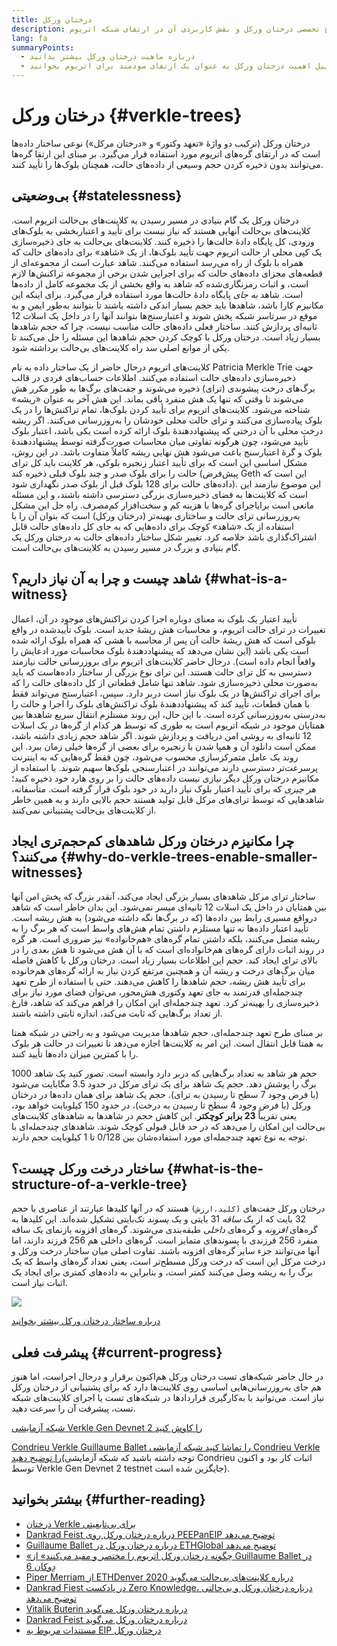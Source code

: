 ```yaml
---
title: درختان ورکل
description: شرح تخصصی درختان ورکل و نقش کاربردی آن در ارتقای شبکه اتریوم
lang: fa
summaryPoints:
  - درباره ماهیت درختان ورکل بیشتر بدانید
  - درباره دلیل اهمیت درختان ورکل به عنوان یک ارتقای سودمند برای اتریوم بخوانید
---
```


# درختان ورکل {#verkle-trees}

درختان ورکل (ترکیب دو واژۀ «تعهد وکتور» و «درختان مرکل») نوعی ساختار داده‌ها است که در ارتقای گره‌های اتریوم مورد استفاده قرار می‌گیرد. بر مبنای این ارتقا گره‌ها می‌توانند بدون ذخیره کردن حجم وسیعی از داده‌های حالت، همچنان بلوک‌ها را تأیید کنند.

## بی‌وضعیتی {#statelessness}

درختان ورکل یک گام بنیادی در مسیر رسیدن به کلاینت‌های بی‌حالت اتریوم است. کلاینت‌های بی‌حالت آنهایی هستند که نیاز نیست برای تأیید و اعتباربخشی به بلوک‌های ورودی، کل پایگاه دادۀ حالت‌ها را ذخیره کنند. کلاینت‌های بی‌حالت به جای ذخیره‌سازی یک کپی محلی از حالت اتریوم جهت تأیید بلوک‌ها، از یک «شاهد» برای داده‌های حالت که همراه با بلوک از راه می‌رسد استفاده می‌کنند. شاهد عبارت است از مجموعه‌‌ای از قطعه‌های مجزای داده‌های حالت که برای اجرایی شدن برخی از مجموعه تراکنش‌ها لازم است، و اثبات رمزنگاری‌شده که شاهد به واقع بخشی از یک مجموعه کامل از داده‌ها است. شاهد _به جای_ پایگاه دادۀ حالت‌ها مورد استفاده قرار می‌گیرد. برای اینکه این مکانیزم کارا باشد، شاهدها باید حجم بسیار اندکی داشته باشند تا بتوانند به‌طور ایمن و به موقع در سرتاسر شبکه پخش شوند و اعتبارسنج‌ها بتوانند آنها را در داخل یک اسلات 12 ثانیه‌ای پردازش کنند. ساختار فعلی داده‌های حالت مناسب نیست، چرا که حجم شاهدها بسیار زیاد است. درختان ورکل با کوچک کردن حجم شاهدها این مسئله را حل می‌کنند تا یکی از موانع اصلی سد راه کلاینت‌های بی‌حالت برداشته شود.

<ExpandableCard title="چرا به دنبال کلاینت‌های بی‌حالت هستیم؟" eventCategory="/roadmap/verkle-trees" eventName="clicked why do we want stateless clients?">

کلاینت‌های اتریوم درحال حاضر از یک ساختار داده به نام Patricia Merkle Trie جهت ذخیره‌سازی داده‌های حالت استفاده می‌کنند. اطلاعات حساب‌های فردی در قالب برگ‌های درخت پیشوندی (ترای) ذخیره می‌شوند و جفت‌های برگ‌ها به طور مکرر هش می‌شوند تا وقتی که تنها یک هش منفرد باقی بماند. این هش آخر به عنوان «ریشه» شناخته می‌شود. کلاینت‌های اتریوم برای تأیید کردن بلوک‌ها، تمام تراکنش‌ها را در یک بلوک پیاده‌سازی می‌کنند و ترای حالت محلی خودشان را به‌روزرسانی می‌کنند. اگر ریشه درخت محلی با آن درختی که پیشنهاددهندۀ بلوک ارائه کرده است یکی باشد، اعتبار بلوک تأیید می‌شود، چون هرگونه تفاوتی میان محاسبات صورت‌گرفته توسط پیشنهاددهندۀ بلوک و گرۀ اعتبارسنج باعث می‌شود هش نهایی ریشه کاملاً متفاوت باشد. در این روش، مشکل اساسی این است که برای تأیید اعتبار زنجیره بلوکی، هر کلاینت باید کل ترای حالت را برای بلوک صدر و چند بلوک قبلی ذخیره کند (پیش‌فرض Geth این است که داده‌های حالت برای 128 بلوک قبل از بلوک صدر نگهداری شود). این موضوع نیازمند این است که کلاینت‌ها به فضای ذخیره‌سازی بزرگی دسترسی داشته باشند، و این مسئله مانعی است برایاجرای گره‌ها با هزینه کم و سخت‌افزار کم‌مصرف. راه حل این مشکل به‌روزرسانی ترای حالت و ساختاری بهینه‌تر (درختان ورکل) است که بتوان آن را با استفاده از یک «شاهد» کوچک برای داده‌هایی که به جای کل داده‌های حالت قابل اشتراک‌گذاری باشد خلاصه کرد. تغییر شکل ساختار داده‌های حالت به درختان ورکل یک گام بنیادی و بزرگ در مسیر رسیدن به کلاینت‌های بی‌حالت است.

</ExpandableCard>

## شاهد چیست و چرا به آن نیاز داریم؟ {#what-is-a-witness}

تأیید اعتبار یک بلوک به معنای دوباره اجرا کردن تراکنش‌های موجود در آن، اعمال تغییرات در ترای حالت اتریوم، و محاسبات هش ریشۀ جدید است. بلوک تأییدشده در واقع بلوکی است که هش ریشۀ حالت آن پس از محاسبه با هشی که همراه بلوک ارائه شده است یکی باشد (این نشان می‌دهد که پیشنهاددهندۀ بلوک محاسبات مورد ادعایش را واقعاً انجام داده است). درحال حاضر کلاینت‌های اتریوم برای بروزرسانی حالت نیازمند دسترسی به کل ترای حالت هستند. این ترای نوع بزرگی از ساختار داده‌هاست که باید به‌صورت محلی ذخیره‌سازی شود. شاهد تنها شامل قطعاتی از کل داده‌های حالت را که برای اجرای تراکنش‌ها در یک بلوک نیاز است دربر دارد. سپس، اعتبارسنج می‌تواند فقط با همان قطعات، تأیید کند که پیشنهاددهندۀ بلوک تراکنش‌های بلوک را اجرا و حالت را به‌درستی به‌روزرسانی کرده است. با این حال، این روند مستلزم انتقال سریع شاهدها بین همتایان موجود در شبکه اتریوم است به طوری که توسط هر کدام از گره‌ها در یک اسلات 12 ثانیه‌ای به روشی امن دریافت و پردازش شوند. اگر شاهد حجم زیادی داشته باشد، ممکن است دانلود آن و همپا شدن با زنجیره برای بعضی از گره‌ها خیلی زمان ببرد. این روند یک عامل متمرکزسازی محسوب می‌شود، چون فقط گره‌هایی که به اینترنت پرسرعت‌تر دسترسی دارند می‌توانند در اعتبارسنجی بلوک‌ها سهیم شوند. با استفاده از مکانیزم درختان ورکل دیگر نیازی نیست داده‌های حالت را بر روی هارد خود ذخیره کنید؛ _هر چیزی_ که برای تأیید اعتبار بلوک نیاز دارید در خود بلوک قرار گرفته است. متأسفانه، شاهدهایی که توسط ترای‌های مرکل قابل تولید هستند حجم بالایی دارند و به همین خاطر از کلاینت‌های بی‌حالت پشتیبانی نمی‌کنند.

## چرا مکانیزم درختان ورکل شاهدهای کم‌حجم‌تری ایجاد می‌کنند؟ {#why-do-verkle-trees-enable-smaller-witnesses}

ساختار ترای مرکل شاهدهای بسیار بزرگی ایجاد می‌کند، آنقدر بزرگ که پخش امن آنها بین همتایان در داخل یک اسلات 12 ثانیه‌ای میسر نمی‌شود. این بدان خاطر است که شاهد درواقع مسیری رابط بین داده‌ها (که در برگ‌ها نگه داشته می‌شود) به هش ریشه است. تأیید اعتبار داده‌ها نه تنها مستلزم داشتن تمام هش‌های واسط است که هر برگ را به ریشه متصل می‌کنند، بلکه داشتن تمام گره‌های «هم‌خانواده» نیز ضروری است. هر گره در روند اثبات دارای گره‌های هم‌خانواده‌ای است که با آن هش می‌شود تا هش بعدی را در بالای ترای ایجاد کند. حجم این اطلاعات بسیار زیاد است. درختان ورکل با کاهش فاصله میان برگ‌های درخت و ریشه آن و همچنین مرتفع کردن نیاز به ارائه گره‌های هم‌خانوده برای تأیید هش ریشه، حجم شاهدها را کاهش می‌دهند. حتی با استفاده از طرح تعهد چندجمله‌ای قدرتمند به جای تعهد وکتوری هش‌محور، می‌توان فضای مورد نیاز برای ذخیره‌سازی را بهینه‌تر کرد. تعهد چندجمله‌ای این امکان را فراهم می‌کند که شاهد، فارغ از تعداد برگ‌هایی که ثابت می‌کند، اندازه ثابتی داشته باشند.

بر مبنای طرح تعهد چندجمله‌ای، حجم شاهدها مدیریت می‌شود و به راحتی در شبکه همتا به همتا قابل انتقال است. این امر به کلاینت‌ها اجازه می‌دهد تا تغییرات در حالت هر بلوک را با کمترین میزان داده‌ها تأیید کنند.

<ExpandableCard title="درختان ورکل دقیقاً چقدر حجم شاهدها را می‌توانند کاهش دهند؟" eventCategory="/roadmap/verkle-trees" eventName="clicked exactly how much can Verkle trees reduce witness size?">

حجم هر شاهد به تعداد برگ‌هایی که دربر دارد وابسته است. تصور کنید یک شاهد 1000 برگ را پوشش دهد. حجم یک شاهد برای یک ترای مرکل در حدود 3.5 مگابایت می‌شود (با فرض وجود 7 سطح تا رسیدن به ترای). حجم یک شاهد برای همان داده‌ها در درختان ورکل (با فرض وجود 4 سطح تا رسیدن به درخت)، در حدود 150 کیلوبایت خواهد بود، یعنی تقریباً **23 برابر کوچکتر**. این کاهش حجم در شاهدها به شاهدهای کلاینت‌های بی‌حالت این امکان را می‌دهد که در حد قابل قبولی کوچک شوند. شاهدهای چندجمله‌ای با توجه به نوع تعهد چندجمله‌ای مورد استفاده‌شان بین 0/128 تا 1 کیلوبایت حجم دارند.

</ExpandableCard>

## ساختار درخت ورکل چیست؟ {#what-is-the-structure-of-a-verkle-tree}

درختان ورکل جفت‌های `(کلید،ارزش)` هستند که در آنها کلیدها عبارتند از عناصری با حجم 32 بایت که از یک _ساقه_ 31 بایتی و یک _پسوند_ تک‌بایتی تشکیل شده‌‌اند. این کلیدها به گره‌های _افزونه_ و گره‌های _داخلی_ طبقه‌بندی می‌شوند. گره‌های افزونه بازنمای یک ساقه منفرد 256 فرزندی با پسوندهای متمایز است. گره‌های داخلی هم 256 فرزند دارند، اما آنها می‌توانند جزء سایر گره‌های افزونه باشند. تفاوت اصلی میان ساختار درخت ورکل و درخت مرکل این است که درخت ورکل مسطح‌تر است، یعنی تعداد گره‌های واسط که یک برگ را به ریشه وصل می‌کنند کمتر است، و بنابراین به داده‌های کمتری برای ایجاد یک اثبات نیاز است.

![](./verkle.png)

[درباره ساختار درختان ورکل بیشتر بخوانید](https://blog.ethereum.org/2021/12/02/verkle-tree-structure)

## پیشرفت فعلی {#current-progress}

در حال حاضر شبکه‌های تست درختان ورکل هم‌اکنون برقرار و درحال اجراست، اما هنوز هم جای به‌روزرسانی‌هایی اساسی روی کلاینت‌ها دارد که برای پشتیبانی از درختان ورکل نیاز است. می‌توانید با به‌کارگیری قراردادها در شبکه‌های تست یا اجرای کلاینت‌های شبکه تست، پیشرفت آن را سرعت دهید.

[شبکه آزمایشی Verkle Gen Devnet 2 را کاوش کنید](https://verkle-gen-devnet-2.ethpandaops.io/)

[ Condrieu Verkle Guillaume Ballet را تماشا کنید شبکه آزمایشی Condrieu Verkle را توضیح دهید](https://www.youtube.com/watch?v=cPLHFBeC0Vg)(توجه داشته باشید که شبکه آزمایشی Condrieu اثبات کار بود و اکنون توسط Verkle Gen Devnet 2 testnet جایگزین شده است).

## بیشتر بخوانید {#further-reading}

- [درختان Verkle برای بی‌تابعیتی](https://verkle.info/)
- [Dankrad Feist درباره درختان ورکل روی PEEPanEIP توضیح می‌دهد](https://www.youtube.com/watch?v=RGJOQHzg3UQ)
- [Guillaume Ballet درباره درختان ورکل در ETHGlobal توضیح می‌دهد](https://www.youtube.com/watch?v=f7bEtX3Z57o)
- [«چگونه درختان ورکل اتریوم را مختصر و مفید می‌کنند» از Guillaume Ballet در دِوکان 6](https://www.youtube.com/watch?v=Q7rStTKwuYs)
- [Piper Merriam از ETHDenver 2020 درباره کلاینت‌های بی‌حالت می‌گوید](https://www.youtube.com/watch?v=0yiZJNciIJ4)
- [Dankrad Fiest در پادکست Zero Knowledge، درباره درختان ورکل و بی‌حالتی توضیح می‌دهد](https://zeroknowledge.fm/episode-202-stateless-ethereum-verkle-tries-with-dankrad-feist/)
- [Vitalik Buterin درباره درختان ورکل می‌گوید](https://vitalik.eth.limo/general/2021/06/18/verkle.html)
- [Dankrad Feist درباره درختان ورکل می‌گوید](https://dankradfeist.de/ethereum/2021/06/18/verkle-trie-for-eth1.html)
- [مستندات مربوط به EIP درختان ورکل](https://notes.ethereum.org/@vbuterin/verkle_tree_eip#Illustration)
